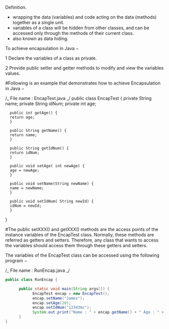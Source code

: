 Definition.

- wrapping the data (variables) and code acting on the data (methods) together as a single unit.
- variables of a class will be hidden from other classes, and can be accessed only through the methods of their current class.
- also known as data hiding.

To achieve encapsulation in Java −

1 Declare the variables of a class as private.

2 Provide public setter and getter methods to modify and view the variables values.

#Following is an example that demonstrates how to achieve Encapsulation in Java −

/_ File name : EncapTest.java _/
      public class EncapTest {
      private String name;
      private String idNum;
      private int age;

      public int getAge() {
      return age;
      }

      public String getName() {
      return name;
      }

      public String getIdNum() {
      return idNum;
      }

      public void setAge( int newAge) {
      age = newAge;
      }

      public void setName(String newName) {
      name = newName;
      }

      public void setIdNum( String newId) {
      idNum = newId;
      }

}

#The public setXXX() and getXXX() methods are the access points of the instance variables of the EncapTest class. Normally, these methods are referred as getters and setters. Therefore, any class that wants to access the variables should access them through these getters and setters.

The variables of the EncapTest class can be accessed using the following program −


/_ File name : RunEncap.java _/
```java
public class RunEncap {

      public static void main(String args[]) {
            EncapTest encap = new EncapTest();
            encap.setName("James");
            encap.setAge(20);
            encap.setIdNum("12343ms");
            System.out.print("Name : " + encap.getName() + " Age : " + encap.getAge());
      }
}
```